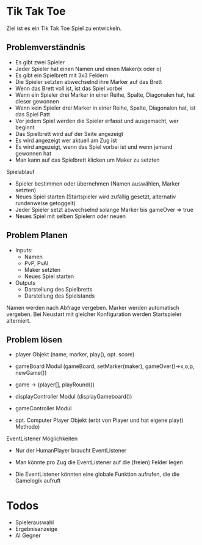 # Tik Tak Toe
Ziel ist es ein Tik Tak Toe Spiel zu entwickeln.

## Problemverständnis
- Es gibt zwei Spieler
- Jeder Spieler hat einen Namen und einen Maker(x oder o)
- Es gibt ein Spielbrett mit 3x3 Feldern
- Die Spieler setzten abwechselnd ihre Marker auf das Brett
- Wenn das Brett voll ist, ist das Spiel vorbei
- Wenn ein Spieler drei Marker in einer Reihe, Spalte, Diagonalen hat, hat dieser gewonnen
- Wenn kein Spieler drei Marker in einer Reihe, Spalte, Diagonalen hat, ist das Spiel Patt
- Vor jedem Spiel werden die Spieler erfasst und ausgemacht, wer beginnt
- Das Spielbrett wird auf der Seite angezeigt
- Es wird angezeigt wer aktuell am Zug ist
- Es wird angezeigt, wenn das Spiel vorbei ist und wenn jemand gewonnen hat
- Man kann auf das Spielbrett klicken um Maker zu setzten

Spielablauf
- Spieler bestimmen oder übernehmen (Namen auswählen, Marker setzten)
- Neues Spiel starten (Startspieler wird zufällig gesetzt, alternativ rundenweise getoggelt)
- Jeder Spieler setzt abwechselnd solange Marker bis gameOver => true
- Neues Spiel mit selben Spielern oder neuen 

## Problem Planen
- Inputs: 
  - Namen
  - PvP, PvAI
  - Maker setzten
  - Neues Spiel starten
- Outputs
  - Darstellung des Spielbretts
  - Darstellung des Spielstands

Namen werden nach Abfrage vergeben. Marker werden automatisch vergeben.
Bei Neustart mit gleicher Konfiguration werden Startspieler alterniert.


## Problem lösen
- player Objekt (name, marker, play(), opt. score)
- gameBoard Modul (gameBoard, setMarker(maker), gameOver()->x,o,p, newGame())
- game ->  (player[], playRound())
- displayController Modul (displayGameboard())
- gameController Modul

- opt. Computer Player Objekt (erbt von Player und hat eigene play() Methode)

EventListener Möglichkeiten
- Nur der HumanPlayer braucht EventListener
- Man könnte pro Zug die EventListener auf die (freien) Felder legen

- Die EventListener könnten eine globale Funktion aufrufen, die die Gamelogik aufruft

# Todos
- Spielerauswahl
- Ergebnisanzeige
- AI Gegner
